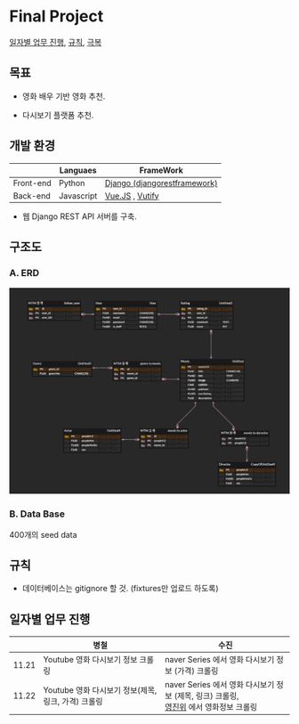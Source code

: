 # Final Project 

[일자별 업무 진행](#일자별-업무-진행), [규칙](#규칙), [극복](#극복)

## 목표 

- 영화 배우 기반 영화 추천.

- 다시보기 플랫폼 추천.



## 개발 환경

|           | Languaes   | FrameWork                                                    |
| --------- | ---------- | ------------------------------------------------------------ |
| Front-end | Python     | [Django (djangorestframework)](https://www.django-rest-framework.org/) |
| Back-end  | Javascript | [Vue.JS](https://kr.vuejs.org/v2/guide/index.html) , [Vutify](https://vuetifyjs.com/ko/) |

- 웹 Django REST API 서버를 구축. 



## 구조도

### A. ERD

![ERD](ERD.png)



### B. Data Base

400개의 seed data



## 규칙

- 데이터베이스는 gitignore 할 것. (fixtures만 업로드 하도록)

  

## 일자별 업무 진행

|       | 병철                                                | 수진                                                         |
| ----- | --------------------------------------------------- | ------------------------------------------------------------ |
| 11.21 | Youtube 영화 다시보기 정보 크롤링                   | naver Series 에서 영화 다시보기 정보 (가격) 크롤링           |
| 11.22 | Youtube 영화 다시보기 정보(제목, 링크, 가격) 크롤링 | naver Series 에서 영화 다시보기 정보 (제목, 링크) 크롤링, <br />[영진위](http://www.kobis.or.kr/kobisopenapi/homepg/main/main.do) 에서 영화정보 크롤링 |
